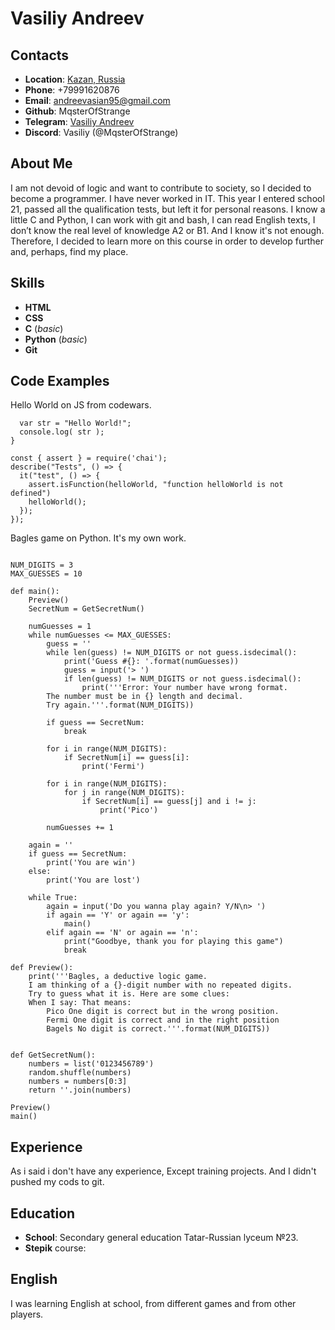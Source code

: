 # **Vasiliy Andreev**

## **Contacts**

* **Location**: [Kazan, Russia](https://www.google.ru/maps/place/%D0%9A%D0%B0%D0%B7%D0%B0%D0%BD%D1%8C,+%D0%A0%D0%B5%D1%81%D0%BF.+%D0%A2%D0%B0%D1%82%D0%B0%D1%80%D1%81%D1%82%D0%B0%D0%BD/@55.795569,48.7931208,10z/data=!3m1!4b1!4m5!3m4!1s0x415ead2b7caccd99:0x7fcb77b9b5ad8c65!8m2!3d55.7878944!4d49.1233294)
* **Phone**: +79991620876
* **Email**: andreevasian95@gmail.com
* **Github**: MqsterOfStrange
* **Telegram**: [Vasiliy Andreev](https://t.me/MadFreck)
* **Discord**: Vasiliy (@MqsterOfStrange)

## **About Me**
I am not devoid of logic and want to contribute to society, so I decided to become a programmer. I have never worked in IT. This year I entered school 21, passed all the qualification tests, but left it for personal reasons. I know a little C and Python, I can work with git and bash, I can read English texts, I don’t know the real level of knowledge A2 or B1. And I know it's not enough. Therefore, I decided to learn more on this course in order to develop further and, perhaps, find my place.

## **Skills**
* **HTML**
* **CSS**
* **C** (*basic*)
* **Python** (*basic*)
* **Git**

## **Code Examples**
Hello World on JS from codewars.

```helloWorld = function() {
  var str = "Hello World!";
  console.log( str );
}

const { assert } = require('chai');
describe("Tests", () => {
  it("test", () => {
    assert.isFunction(helloWorld, "function helloWorld is not defined")
    helloWorld();
  });
});
```

Bagles game on Python. It's my own work.

```import random

NUM_DIGITS = 3
MAX_GUESSES = 10

def main():
    Preview()
    SecretNum = GetSecretNum()
    
    numGuesses = 1
    while numGuesses <= MAX_GUESSES:
        guess = ''
        while len(guess) != NUM_DIGITS or not guess.isdecimal():
            print('Guess #{}: '.format(numGuesses))
            guess = input('> ')
            if len(guess) != NUM_DIGITS or not guess.isdecimal():
                print('''Error: Your number have wrong format.
        The number must be in {} length and decimal.
        Try again.'''.format(NUM_DIGITS))

        if guess == SecretNum:
            break

        for i in range(NUM_DIGITS):
            if SecretNum[i] == guess[i]:
                print('Fermi')
        
        for i in range(NUM_DIGITS):
            for j in range(NUM_DIGITS):
                if SecretNum[i] == guess[j] and i != j:
                    print('Pico')
            
        numGuesses += 1
    
    again = ''
    if guess == SecretNum:
        print('You are win')
    else:
        print('You are lost')

    while True:
        again = input('Do you wanna play again? Y/N\n> ')
        if again == 'Y' or again == 'y':
            main()
        elif again == 'N' or again == 'n':
            print("Goodbye, thank you for playing this game")
            break

def Preview():
    print('''Bagles, a deductive logic game.
    I am thinking of a {}-digit number with no repeated digits.
    Try to guess what it is. Here are some clues:
    When I say: That means:
        Pico One digit is correct but in the wrong position.
        Fermi One digit is correct and in the right position
        Bagels No digit is correct.'''.format(NUM_DIGITS))


def GetSecretNum():
    numbers = list('0123456789')
    random.shuffle(numbers)
    numbers = numbers[0:3]
    return ''.join(numbers)

Preview()
main()
```

## **Experience**
As i said i don't have any experience, Except training projects. And I didn't pushed my cods to git.

## **Education**
* **School**: Secondary general education Tatar-Russian lyceum №23.
* **Stepik** course:

## **English**
I was learning English at school, from different games and from other players.